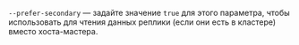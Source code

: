 `--prefer-secondary` — задайте значение `true` для этого параметра, чтобы использовать для чтения данных реплики (если они есть в кластере) вместо хоста-мастера.
